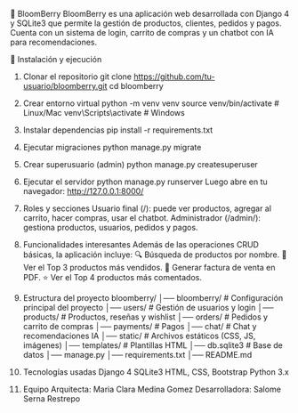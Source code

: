🌸 BloomBerry
BloomBerry es una aplicación web desarrollada con Django 4 y SQLite3 que permite la gestión de productos, clientes, pedidos y pagos.
Cuenta con un sistema de login, carrito de compras y un chatbot con IA para recomendaciones.

🚀 Instalación y ejecución
1. Clonar el repositorio
git clone https://github.com/tu-usuario/bloomberry.git
cd bloomberry

2. Crear entorno virtual
python -m venv venv
source venv/bin/activate   # Linux/Mac
venv\Scripts\activate      # Windows

3. Instalar dependencias
pip install -r requirements.txt

4. Ejecutar migraciones
python manage.py migrate

5. Crear superusuario (admin)
python manage.py createsuperuser

6. Ejecutar el servidor
python manage.py runserver
Luego abre en tu navegador:
http://127.0.0.1:8000/

7. Roles y secciones
Usuario final (/): puede ver productos, agregar al carrito, hacer compras, usar el chatbot.
Administrador (/admin/): gestiona productos, usuarios, pedidos y pagos.

8. Funcionalidades interesantes
Además de las operaciones CRUD básicas, la aplicación incluye:
🔍 Búsqueda de productos por nombre.
🛒 Ver el Top 3 productos más vendidos.
📄 Generar factura de venta en PDF.
⭐ Ver el Top 4 productos más comentados.

9. Estructura del proyecto
bloomberry/
│── bloomberry/       # Configuración principal del proyecto
│── users/            # Gestión de usuarios y login
│── products/         # Productos, reseñas y wishlist
│── orders/           # Pedidos y carrito de compras
│── payments/         # Pagos
│── chat/             # Chat y recomendaciones IA
│── static/           # Archivos estáticos (CSS, JS, imágenes)
│── templates/        # Plantillas HTML
│── db.sqlite3        # Base de datos
│── manage.py
│── requirements.txt
│── README.md

10. Tecnologías usadas
Django 4
SQLite3
HTML, CSS, Bootstrap
Python 3.x

11. Equipo
Arquitecta: Maria Clara Medina Gomez
Desarrolladora: Salome Serna Restrepo
